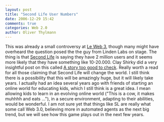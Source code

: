 ```yaml
---
layout: post
title: "Second Life User Numbers"
date: 2006-12-29 15:42
comments: true
categories: Web 2.0
author: Oliver Thylmann
---
```






This was already a small controversy at [Le Web 3](http://leweb3.com/), though many might have overheard the question posed the the guy from Linden Labs on stage. The thing is that [Second Life](http://secondlife.com/) is saying they have 2 million users and it seems more likely that they have something like 10-20.000. Clay Shirky did a very insightful post on this called [A story too good to check](http://www.valleywag.com/tech/second-life/a-story-too-good-to-check-221252.php). Really worth a read for all those claiming that Second Life will change the world. I still think there is a possibility that this will be amazingly huge, but it will likely take years. I actually had an idea several years ago with friends of starting an online world for educating kids, which I still think is a great idea. I mean allowing kids to learn in an evolving online world (&quot;This is a cow, it makes muhhhh and eats ...&quot;), in a secure environment, adapting to their abilities, would be wonderful. I am not sure yet that things like SL are really what some call Web 3.0, believing more in automated agents as the next big trend, but we will see how this game plays out in the next few years.


